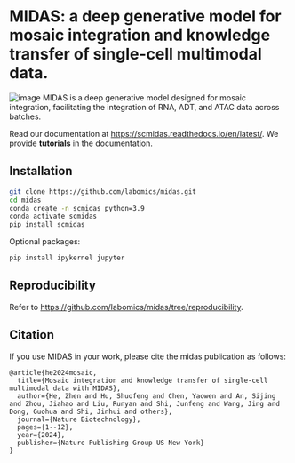 # MIDAS: a deep generative model for mosaic integration and knowledge transfer of single-cell multimodal data.

![image](./src/midas.png)
MIDAS is a deep generative model designed for mosaic integration, facilitating the integration of RNA, ADT, and ATAC data across batches. 


Read our documentation at https://scmidas.readthedocs.io/en/latest/. We provide **tutorials** in the documentation.


## Installation

```bash
git clone https://github.com/labomics/midas.git
cd midas
conda create -n scmidas python=3.9
conda activate scmidas
pip install scmidas
```

Optional packages:

```bash
pip install ipykernel jupyter
```

## Reproducibility

Refer to https://github.com/labomics/midas/tree/reproducibility.

## Citation

If you use MIDAS in your work, please cite the midas publication as follows:
```
@article{he2024mosaic,
  title={Mosaic integration and knowledge transfer of single-cell multimodal data with MIDAS},
  author={He, Zhen and Hu, Shuofeng and Chen, Yaowen and An, Sijing and Zhou, Jiahao and Liu, Runyan and Shi, Junfeng and Wang, Jing and Dong, Guohua and Shi, Jinhui and others},
  journal={Nature Biotechnology},
  pages={1--12},
  year={2024},
  publisher={Nature Publishing Group US New York}
}
```